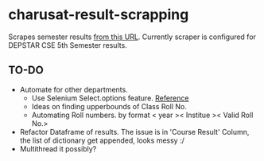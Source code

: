# charusat-result-scrapping

Scrapes semester results [from this URL](http://117.239.83.200:2020/). 
Currently scraper is configured for DEPSTAR CSE 5th Semester results.

## TO-DO
- Automate for other departments.
  - Use Selenium Select.options feature. [Reference](https://stackoverflow.com/questions/35559573/selenium-iterate-through-options-in-dropdown-select)
  - Ideas on finding upperbounds of Class Roll No.
  - Automating Roll numbers. by format  < year >< Institue >< Valid Roll No.>
- Refactor Dataframe of results. The issue is in 'Course Result' Column, the list of dictionary get appended, looks messy :/
- Multithread it possibly?
 
